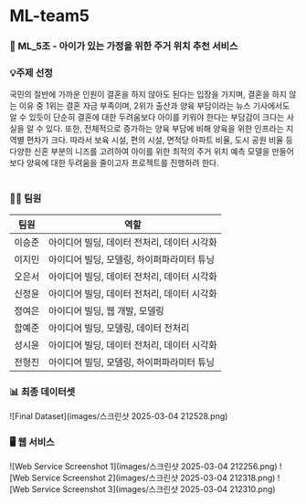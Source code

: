 # ML-team5

### 👶 ML_5조 - 아이가 있는 가정을 위한 주거 위치 추천 서비스 <br/>

### 💡주제 선정

국민의 절반에 가까운 인원이 결혼을 하지 않아도 된다는 입장을 가지며, 결혼을 하지 않는 이유 중 1위는 결혼 자금 부족이며, 2위가 출산과 양육 부담이라는 뉴스 기사에서도 알 수 있듯이 단순히 결혼에 대한 두려움보다 아이를 키워야 한다는 부담감이 크다는 사실을 알 수 있다. 또한, 전체적으로 증가하는 양육 부담에 비해 양육을 위한 인프라는 지역별 편차가 크다. 따라서 보육 시설, 편의 시설, 면적당 아파트 비율, 도시 공원 비율 등 다양한 신혼 부분의 니즈를 고려하여 아이를 위한 최적의 주거 위치 예측 모델을 만들어 보다 양육에 대한 두려움을 줄이고자 프로젝트를 진행하려 한다. <br/><br/>

### 👨‍💻 팀원

| 팀원 | 역할 |
| --- | --- |
| 이승준 | 아이디어 빌딩, 데이터 전처리, 데이터 시각화 |
| 이지민 | 아이디어 빌딩, 모델링, 하이퍼파라미터 튜닝 |
| 오은서 | 아이디어 빌딩, 데이터 전처리,  데이터 시각화 |
| 신정윤 | 아이디어 빌딩, 데이터 전처리,  데이터 시각화 |
| 정여은 | 아이디어 빌딩, 웹 개발, 모델링 |
| 함예준 | 아이디어 빌딩, 모델링, 데이터 전처리 |
| 성시윤 | 아이디어 빌딩, 데이터 전처리,  데이터 시각화 |
| 전형진 | 아이디어 빌딩, 모델링,  하이퍼파라미터 튜닝 |

### 📊 최종 데이터셋
![Final Dataset](images/스크린샷 2025-03-04 212528.png)

### 🖥 웹 서비스
![Web Service Screenshot 1](images/스크린샷 2025-03-04 212256.png)
![Web Service Screenshot 2](images/스크린샷 2025-03-04 212318.png)
![Web Service Screenshot 3](images/스크린샷 2025-03-04 212310.png)

